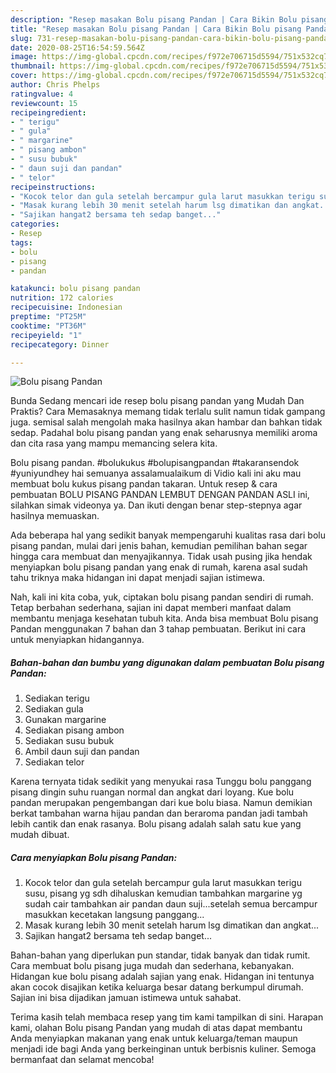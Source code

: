 ```yaml
---
description: "Resep masakan Bolu pisang Pandan | Cara Bikin Bolu pisang Pandan Yang Enak Dan Lezat"
title: "Resep masakan Bolu pisang Pandan | Cara Bikin Bolu pisang Pandan Yang Enak Dan Lezat"
slug: 731-resep-masakan-bolu-pisang-pandan-cara-bikin-bolu-pisang-pandan-yang-enak-dan-lezat
date: 2020-08-25T16:54:59.564Z
image: https://img-global.cpcdn.com/recipes/f972e706715d5594/751x532cq70/bolu-pisang-pandan-foto-resep-utama.jpg
thumbnail: https://img-global.cpcdn.com/recipes/f972e706715d5594/751x532cq70/bolu-pisang-pandan-foto-resep-utama.jpg
cover: https://img-global.cpcdn.com/recipes/f972e706715d5594/751x532cq70/bolu-pisang-pandan-foto-resep-utama.jpg
author: Chris Phelps
ratingvalue: 4
reviewcount: 15
recipeingredient:
- " terigu"
- " gula"
- " margarine"
- " pisang ambon"
- " susu bubuk"
- " daun suji dan pandan"
- " telor"
recipeinstructions:
- "Kocok telor dan gula setelah bercampur gula larut masukkan terigu susu, pisang yg sdh dihaluskan kemudian tambahkan margarine yg sudah cair tambahkan air pandan daun suji...setelah semua bercampur masukkan kecetakan langsung panggang..."
- "Masak kurang lebih 30 menit setelah harum lsg dimatikan dan angkat..."
- "Sajikan hangat2 bersama teh sedap banget..."
categories:
- Resep
tags:
- bolu
- pisang
- pandan

katakunci: bolu pisang pandan 
nutrition: 172 calories
recipecuisine: Indonesian
preptime: "PT25M"
cooktime: "PT36M"
recipeyield: "1"
recipecategory: Dinner

---
```



![Bolu pisang Pandan](https://img-global.cpcdn.com/recipes/f972e706715d5594/751x532cq70/bolu-pisang-pandan-foto-resep-utama.jpg)

Bunda Sedang mencari ide resep bolu pisang pandan yang Mudah Dan Praktis? Cara Memasaknya memang tidak terlalu sulit namun tidak gampang juga. semisal salah mengolah maka hasilnya akan hambar dan bahkan tidak sedap. Padahal bolu pisang pandan yang enak seharusnya memiliki aroma dan cita rasa yang mampu memancing selera kita.

Bolu pisang pandan. #bolukukus #bolupisangpandan #takaransendok #yuniyundhey hai semuanya assalamualaikum di Vidio kali ini aku mau membuat bolu kukus pisang pandan takaran. Untuk resep &amp; cara pembuatan BOLU PISANG PANDAN LEMBUT DENGAN PANDAN ASLI ini, silahkan simak videonya ya. Dan ikuti dengan benar step-stepnya agar hasilnya memuaskan.

Ada beberapa hal yang sedikit banyak mempengaruhi kualitas rasa dari bolu pisang pandan, mulai dari jenis bahan, kemudian pemilihan bahan segar hingga cara membuat dan menyajikannya. Tidak usah pusing jika hendak menyiapkan bolu pisang pandan yang enak di rumah, karena asal sudah tahu triknya maka hidangan ini dapat menjadi sajian istimewa.


Nah, kali ini kita coba, yuk, ciptakan bolu pisang pandan sendiri di rumah. Tetap berbahan sederhana, sajian ini dapat memberi manfaat dalam membantu menjaga kesehatan tubuh kita. Anda bisa membuat Bolu pisang Pandan menggunakan 7 bahan dan 3 tahap pembuatan. Berikut ini cara untuk menyiapkan hidangannya.

<!--inarticleads1-->

##### Bahan-bahan dan bumbu yang digunakan dalam pembuatan Bolu pisang Pandan:

1. Sediakan  terigu
1. Sediakan  gula
1. Gunakan  margarine
1. Sediakan  pisang ambon
1. Sediakan  susu bubuk
1. Ambil  daun suji dan pandan
1. Sediakan  telor


Karena ternyata tidak sedikit yang menyukai rasa Tunggu bolu panggang pisang dingin suhu ruangan normal dan angkat dari loyang. Kue bolu pandan merupakan pengembangan dari kue bolu biasa. Namun demikian berkat tambahan warna hijau pandan dan beraroma pandan jadi tambah lebih cantik dan enak rasanya. Bolu pisang adalah salah satu kue yang mudah dibuat. 

<!--inarticleads2-->

##### Cara menyiapkan Bolu pisang Pandan:

1. Kocok telor dan gula setelah bercampur gula larut masukkan terigu susu, pisang yg sdh dihaluskan kemudian tambahkan margarine yg sudah cair tambahkan air pandan daun suji...setelah semua bercampur masukkan kecetakan langsung panggang...
1. Masak kurang lebih 30 menit setelah harum lsg dimatikan dan angkat...
1. Sajikan hangat2 bersama teh sedap banget...


Bahan-bahan yang diperlukan pun standar, tidak banyak dan tidak rumit. Cara membuat bolu pisang juga mudah dan sederhana, kebanyakan. Hidangan kue bolu pisang adalah sajian yang enak. Hidangan ini tentunya akan cocok disajikan ketika keluarga besar datang berkumpul dirumah. Sajian ini bisa dijadikan jamuan istimewa untuk sahabat. 

Terima kasih telah membaca resep yang tim kami tampilkan di sini. Harapan kami, olahan Bolu pisang Pandan yang mudah di atas dapat membantu Anda menyiapkan makanan yang enak untuk keluarga/teman maupun menjadi ide bagi Anda yang berkeinginan untuk berbisnis kuliner. Semoga bermanfaat dan selamat mencoba!

